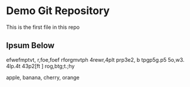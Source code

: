 # Demo Git Repository

This is the first file in this repo

## Ipsum Below

efwefmptvt, r,foe,foef rforgmvtph
4rewr,4plt prp3e2, b tpgp5g.p5
5o,w3. 4lp.4t 43p2[ft ] rog,btg;t.;hy

apple, banana, cherry, orange

